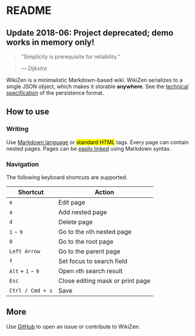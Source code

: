 # README

## Update 2018-06: Project deprecated; demo works in memory only!

> "Simplicity is prerequisite for reliability."

> — _Dijkstra_

WikiZen is a minimalistic Markdown-based wiki.
WikiZen serializes to a single JSON object, which makes it storable **anywhere**.
See the [technical specification](https://github.com/chmllr/WikiZen/blob/master/SPEC.md) of the persistence format.

## How to use

### Writing

Use [Markdown language](http://en.wikipedia.org/wiki/Markdown) or <mark>standard HTML</mark> tags.
Every page can contain nested pages.
Pages can be [easily linked](#page=1) using Markdown syntax.

### Navigation

The following keyboard shortcuts are supported.

Shortcut                    | Action
---                         | ---
`e`                         | Edit page
`a`                         | Add nested page
`d`                         | Delete page
`1` - `9`                   | Go to the `n`th nested page
`0`                         | Go to the root page
`Left Arrow`                | Go to the parent page
`f`                         | Set focus to search field
`Alt` + `1` - `9`    | Open `n`th search result
`Esc`                       | Close editing mask or print page
`Ctrl / Cmd + s`            | Save

## More

Use [GitHub](https://github.com/chmllr/WikiZen) to open an issue or contribute to WikiZen.
